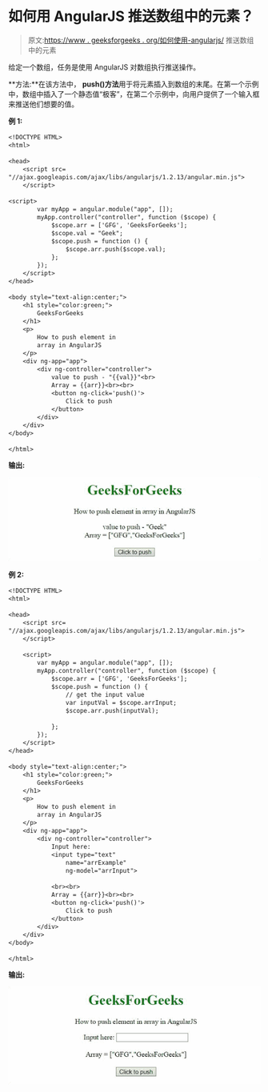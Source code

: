# 如何用 AngularJS 推送数组中的元素？

> 原文:[https://www . geeksforgeeks . org/如何使用-angularjs/](https://www.geeksforgeeks.org/how-to-push-elements-in-an-array-using-angularjs/) 推送数组中的元素

给定一个数组，任务是使用 AngularJS 对数组执行推送操作。

**方法:**在该方法中， **push()方法**用于将元素插入到数组的末尾。在第一个示例中，数组中插入了一个静态值“极客”，在第二个示例中，向用户提供了一个输入框来推送他们想要的值。

**例 1:**

```tshtml
<!DOCTYPE HTML>
<html>

<head>
    <script src=
"//ajax.googleapis.com/ajax/libs/angularjs/1.2.13/angular.min.js">
    </script>

<script>
        var myApp = angular.module("app", []);
        myApp.controller("controller", function ($scope) {
            $scope.arr = ['GFG', 'GeeksForGeeks'];
            $scope.val = "Geek";
            $scope.push = function () {
                $scope.arr.push($scope.val);
            };
        });
    </script>
</head>

<body style="text-align:center;">
    <h1 style="color:green;">
        GeeksForGeeks
    </h1>
    <p>
        How to push element in 
        array in AngularJS
    </p>
    <div ng-app="app">
        <div ng-controller="controller">
            value to push - "{{val}}"<br>
            Array = {{arr}}<br><br>
            <button ng-click='push()'>
                Click to push
            </button>
        </div>
    </div>
</body>

</html>
```

**输出:**

![](img/970d384a437abfc059f18d5c3c8f2c86.png)

**例 2:**

```tshtml
<!DOCTYPE HTML>
<html>

<head>
    <script src=
"//ajax.googleapis.com/ajax/libs/angularjs/1.2.13/angular.min.js">
    </script>

    <script>
        var myApp = angular.module("app", []);
        myApp.controller("controller", function ($scope) {
            $scope.arr = ['GFG', 'GeeksForGeeks'];
            $scope.push = function () {
                // get the input value
                var inputVal = $scope.arrInput;
                $scope.arr.push(inputVal);

            };
        });
    </script>
</head>

<body style="text-align:center;">
    <h1 style="color:green;">
        GeeksForGeeks
    </h1>
    <p>
        How to push element in 
        array in AngularJS
    </p>
    <div ng-app="app">
        <div ng-controller="controller">
            Input here:
            <input type="text" 
                name="arrExample" 
                ng-model="arrInput">

            <br><br>
            Array = {{arr}}<br><br>
            <button ng-click='push()'>
                Click to push
            </button>
        </div>
    </div>
</body>

</html>       
```

**输出:**

![](img/b4a66e4bae799d4d617baae74efda9e9.png)